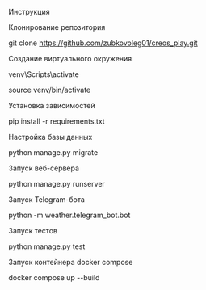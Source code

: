 Инструкция

Клонирование репозитория

git clone https://github.com/zubkovoleg01/creos_play.git

Создание виртуального окружения

venv\Scripts\activate

source venv/bin/activate

Установка зависимостей

pip install -r requirements.txt

Настройка базы данных

python manage.py migrate

Запуск веб-сервера

python manage.py runserver

Запуск Telegram-бота

python -m weather.telegram_bot.bot

Запуск тестов

python manage.py test

Запуск контейнера docker compose

docker compose up --build
